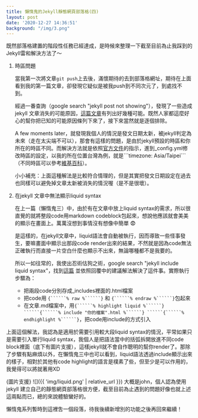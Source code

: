 ```yaml
---
title: 懶惰鬼的Jekyll靜態網頁部落格(四)
layout: post
date: '2020-12-27 14:36:51'
background: "/img/3.png"
---
```


既然部落格建置的階段性任務已經達成，是時候來整理一下截至目前為止我踩到的Jekyll雷和解決方法了～

1. 時區問題

    當我第一次將文章```git push```上去後，滿懷期待的去到部落格網址，期待在上面看到我的第一篇文章，卻發現它疑似是被我push到不同次元了，到處找不到。

    經過一番查詢（google search "jekyll post not showing"），發現了一些造成 jekyll 文章消失的可能原因，[這篇文章]([https://mycyberuniverse.com/jekyll-post-not-showing-up.html](https://mycyberuniverse.com/jekyll-post-not-showing-up.html))有列出好幾種可能。既然人家都這麼好心的幫你把已知的可能原因條列下來了，接下來當然就是逐個排除。

    A few moments later，就發現我個人的情況是發文日期太新，被jekyll判定為未來（走在太尖端不可以），那會有這樣的問題，是由於jekyll預設的時區和你所在的時區不同。而解決方法就是依照[官方文件]([https://jekyllrb.com/docs/configuration/options/](https://jekyllrb.com/docs/configuration/options/))的指示，進到_config.yml修改時區的設定，以我的所在位置台灣為例，就是```timezone: Asia/Taipei```（不同時區可以參考[維基百科]([https://en.wikipedia.org/wiki/List_of_tz_database_time_zones](https://en.wikipedia.org/wiki/List_of_tz_database_time_zones))）。

    小小補充：上面這種解法是比較符合情理的，但是其實把發文日期設定在過去也同樣可以避免掉文章太新被消失的情況喔（是不是很壞）。

2. 在jekyll 文章中無法顯示liquid syntax

    在上一篇（懶惰鬼三）中，由於有在文章中放上liquid syntax的需求，所以很直覺的就將整段code用markdown codeblock包起來，想說他應該就會美美的顯示在畫面上。萬萬沒想到事情沒有想像中簡單 😨

    是這樣的，在jekyll文章中，liquid語法會自動被執行，因而導致一些怪事發生，要嘛畫面中顯示出那段code render出來的結果，不然就是因為code無法正確執行而直接一片空白什麼也顯示不出來，無論哪種都不是我要的。

    所以一如往常的，我使出忍術估狗之術，google search "jekyll include liquid syntax"，找到[這篇](https://stackoverflow.com/questions/37688226/include-jekyll-liquid-code-without-rendering-it) 並依照回覆中的建議解法解決了這件事。實際執行步驟為：

    - 把兩段code分別存成_includes裡面的.html檔案
    - 把code用 ```{``````% raw %``````}```  和 ```{``````% endraw %``````}```包起來
    - 在文章.md檔案中，用```{``````% highlight liquid %``````} ``````{``````% include "你的檔案".html %``````} ``````{``````% endhighlight %``````}```，把code用include的方式引入
    
上面這個解法，我認為是適用於需要引用較大段liquid syntax的情況，平常如果只是需要引入單行liquid syntax，我個人是把語法當中的括弧拆開放進不同code block裡面（底下有圖片支援），這樣jekyll就不會自作聰明的幫你render了。那除了步驟有點麻煩以外，在懶惰鬼三中也可以看到，liquid語法透過include顯示出來的樣子，相對於其他有code highlight的語言是樸素了些，但至少是可以作用的，我覺得可以將就著用XD
		
 {圖片支援}
![]({{ 'img/liquid.png' | relative_url }})
大概是john，個人認為使用 jekyll 建立自己的靜態網頁部落格很方便，截至目前為止遇到的問題好像也就上述這兩點而已，總的來說體驗蠻好的。

懶惰鬼系列暫時到這裡吿一個段落，待我後續新增別的功能之後再回來繼續！
